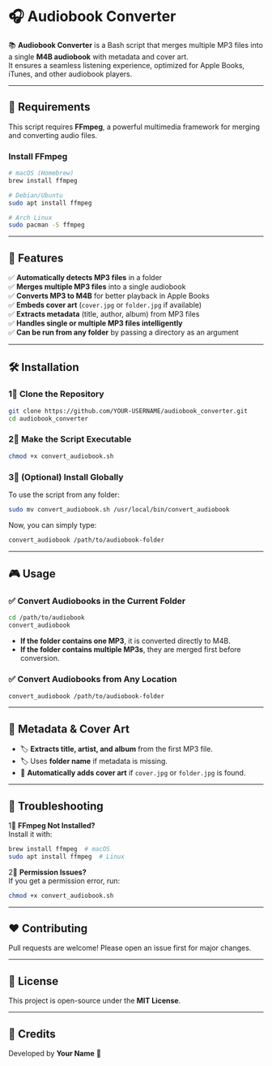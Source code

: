 # 🎧 Audiobook Converter  

📚 **Audiobook Converter** is a Bash script that merges multiple MP3 files into a single **M4B audiobook** with metadata and cover art.  
It ensures a seamless listening experience, optimized for Apple Books, iTunes, and other audiobook players.

---

## 🔧 Requirements  

This script requires **FFmpeg**, a powerful multimedia framework for merging and converting audio files.  

### **Install FFmpeg**  

```bash
# macOS (Homebrew)
brew install ffmpeg

# Debian/Ubuntu
sudo apt install ffmpeg

# Arch Linux
sudo pacman -S ffmpeg
```

---

## 🚀 Features  

✅ **Automatically detects MP3 files** in a folder  
✅ **Merges multiple MP3 files** into a single audiobook  
✅ **Converts MP3 to M4B** for better playback in Apple Books  
✅ **Embeds cover art** (`cover.jpg` or `folder.jpg` if available)  
✅ **Extracts metadata** (title, author, album) from MP3 files  
✅ **Handles single or multiple MP3 files intelligently**  
✅ **Can be run from any folder** by passing a directory as an argument  

---

## 🛠 Installation  

### **1⃣ Clone the Repository**  

```bash
git clone https://github.com/YOUR-USERNAME/audiobook_converter.git
cd audiobook_converter
```

### **2⃣ Make the Script Executable**  

```bash
chmod +x convert_audiobook.sh
```

### **3⃣ (Optional) Install Globally**  

To use the script from any folder:  

```bash
sudo mv convert_audiobook.sh /usr/local/bin/convert_audiobook
```

Now, you can simply type:  

```bash
convert_audiobook /path/to/audiobook-folder
```

---

## 🎮 Usage  

### ✅ **Convert Audiobooks in the Current Folder**  

```bash
cd /path/to/audiobook
convert_audiobook
```
- **If the folder contains one MP3**, it is converted directly to M4B.  
- **If the folder contains multiple MP3s**, they are merged first before conversion.  

### ✅ **Convert Audiobooks from Any Location**  

```bash
convert_audiobook /path/to/audiobook-folder
```

---

## 🎨 Metadata & Cover Art  

- 🏷 **Extracts title, artist, and album** from the first MP3 file.  
- 🏷 Uses **folder name** if metadata is missing.  
- 🎨 **Automatically adds cover art** if `cover.jpg` or `folder.jpg` is found.  

---

## 🔧 Troubleshooting  

1⃣ **FFmpeg Not Installed?**  
   Install it with:  
   ```bash
   brew install ffmpeg  # macOS
   sudo apt install ffmpeg  # Linux
   ```

2⃣ **Permission Issues?**  
   If you get a permission error, run:  
   ```bash
   chmod +x convert_audiobook.sh
   ```

---

## ❤️ Contributing  

Pull requests are welcome! Please open an issue first for major changes.  

---

## 🐝 License  

This project is open-source under the **MIT License**.  

---

## 📢 Credits  

Developed by **Your Name** 🚀  

